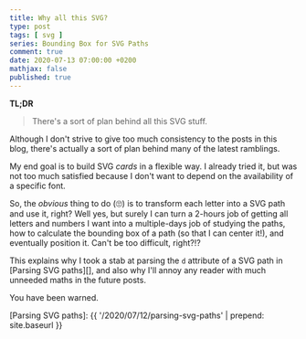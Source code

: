 ```yaml
---
title: Why all this SVG?
type: post
tags: [ svg ]
series: Bounding Box for SVG Paths
comment: true
date: 2020-07-13 07:00:00 +0200
mathjax: false
published: true
---
```


**TL;DR**

> There's a sort of plan behind all this SVG stuff.

Although I don't strive to give too much consistency to the posts in
this blog, there's actually a sort of plan behind many of the latest
ramblings.

My end goal is to build SVG *cards* in a flexible way. I already tried
it, but was not too much satisfied because I don't want to depend on the
availability of a specific font.

So, the *obvious* thing to do (🙄) is to transform each letter into a
SVG path and use it, right? Well yes, but surely I can turn a 2-hours
job of getting all letters and numbers I want into a multiple-days job
of studying the paths, how to calculate the bounding box of a path (so
that I can center it!), and eventually position it. Can't be too
difficult, right?!?

This explains why I took a stab at parsing the `d` attribute of a SVG
path in [Parsing SVG paths][], and also why I'll annoy any reader with
much unneeded maths in the future posts.

You have been warned.

[Parsing SVG paths]: {{ '/2020/07/12/parsing-svg-paths' | prepend: site.baseurl }}
